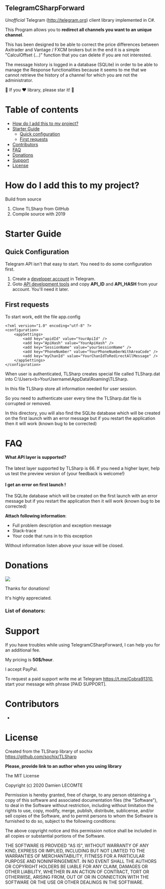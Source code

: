 TelegramCSharpForward
-------------------------------

_Unofficial_ Telegram (http://telegram.org) client library implemented in C#.

This Program allows you to <b>redirect all channels you want to an unique channel</b>.

This has been designed to be able to correct the price differences between Axitrader and Vantage / FXCM brokers but in the end it is a simple "CalculOffset (...)" function that you can delete if you are not interested.

The message history is logged in a database (SQLite) in order to be able to manage the Response functionalities because it seems to me that we cannot retrieve the history of a channel for which you are not the administrator.

:star2: If you :heart: library, please star it! :star2:

# Table of contents

- [How do I add this to my project?](#how-do-i-add-this-to-my-project)
- [Starter Guide](#starter-guide)
  - [Quick configuration](#quick-configuration)
  - [First requests](#first-requests)
- [Contributors](#contributors)
- [FAQ](#faq)
- [Donations](#donations)
- [Support](#support)
- [License](#license)

# How do I add this to my project?

Build from source

1. Clone TLSharp from GitHub
1. Compile source with 2019

# Starter Guide

## Quick Configuration
Telegram API isn't that easy to start. You need to do some configuration first.

1. Create a [developer account](https://my.telegram.org/) in Telegram. 
1. Goto [API development tools](https://my.telegram.org/apps) and copy **API_ID** and **API_HASH** from your account. You'll need it later.

## First requests
To start work, edit the file app.config

```text 
<?xml version="1.0" encoding="utf-8" ?>
<configuration>
    <appSettings>
        <add key="apidId" value="YourApiId" />
        <add key="ApiHash" value="YourApiHash" />
        <add key="SessionName" value="yourSessionName" />
        <add key="PhoneNumber" value="YourPhoneNumberWithAreaCode" />
        <add key="myChanId" value="YourChanIdToRedirectAllMessage" />
    </appSettings>
</configuration>
```
When user is authenticated, TLSharp creates special file called TLSharp.dat into C:\Users\<b>YourUsername</b>\AppData\Roaming\TLSharp. 

In this file TLSharp store all information needed for user session. 

So you need to authenticate user every time the TLSharp.dat file is corrupted or removed.

In this directory, you will also find the SQLite database which will be created on the first launch with an error message but if you restart the application then it will work (known bug to be corrected)

# FAQ

#### What API layer is supported?
The latest layer supported by TLSharp is 66. If you need a higher layer, help us test the preview version of (your feedback is welcome!)

#### I get an error on first launch !

The SQLite database which will be created on the first launch with an error message but if you restart the application then it will work (known bug to be corrected)

**Attach following information**:

* Full problem description and exception message
* Stack-trace
* Your code that runs in to this exception

Without information listen above your issue will be closed. 

# Donations
<a href="https://www.paypal.com/donate?hosted_button_id=QZWT9BW3BDEY2" title="Support project"><img src="https://www.paypalobjects.com/en_US/FR/i/btn/btn_donateCC_LG.gif"></a>

Thanks for donations! 

It's highly appreciated. 

### List of donators: 

# Support
If you have troubles while using TelegramCSharpForward, I can help you for an additional fee. 

My pricing is **50$/hour**. 

I accept PayPal.

To request a paid support write me at Telegram https://t.me/Cobra91310, start your message with phrase [PAID SUPPORT].

# Contributors
* 

# License

Created from the TLSharp library of sochix https://github.com/sochix/TLSharp

**Please, provide link to an author when you using library**

The MIT License

Copyright (c) 2020 Damien LECOMTE

Permission is hereby granted, free of charge, to any person obtaining a copy of this software and associated documentation files (the "Software"), to deal in the Software without restriction, including without limitation the rights to use, copy, modify, merge, publish, distribute, sublicense, and/or sell copies of the Software, and to permit persons to whom the Software is furnished to do so, subject to the following conditions:

The above copyright notice and this permission notice shall be included in all copies or substantial portions of the Software.

THE SOFTWARE IS PROVIDED "AS IS", WITHOUT WARRANTY OF ANY KIND, EXPRESS OR IMPLIED, INCLUDING BUT NOT LIMITED TO THE WARRANTIES OF MERCHANTABILITY, FITNESS FOR A PARTICULAR PURPOSE AND NONINFRINGEMENT. IN NO EVENT SHALL THE AUTHORS OR COPYRIGHT HOLDERS BE LIABLE FOR ANY CLAIM, DAMAGES OR OTHER LIABILITY, WHETHER IN AN ACTION OF CONTRACT, TORT OR OTHERWISE, ARISING FROM, OUT OF OR IN CONNECTION WITH THE SOFTWARE OR THE USE OR OTHER DEALINGS IN THE SOFTWARE.
